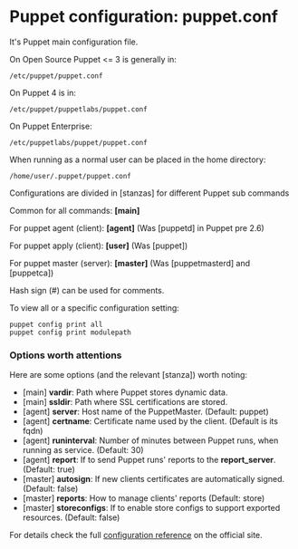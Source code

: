 
# Puppet configuration: puppet.conf

It's Puppet main configuration file.

On Open Source Puppet <= 3 is generally in:

    /etc/puppet/puppet.conf

On Puppet 4 is in:

    /etc/puppet/puppetlabs/puppet.conf

On Puppet Enterprise:

    /etc/puppetlabs/puppet/puppet.conf

When running as a normal user can be placed in the home directory:

    /home/user/.puppet/puppet.conf

Configurations are divided in [stanzas] for different Puppet sub commands

Common for all commands: **[main]**

For puppet agent (client): **[agent]** (Was [puppetd] in Puppet pre 2.6)

For puppet apply (client): **[user]** (Was [puppet])

For puppet master (server): **[master]** (Was [puppetmasterd] and [puppetca])

Hash sign (#) can be used for comments.

To view all or a specific configuration setting:

    puppet config print all
    puppet config print modulepath


### Options worth attentions

Here are some options (and the relevant [stanza]) worth noting:

  - [main] **vardir**: Path where Puppet stores dynamic data.
  - [main] **ssldir**: Path where SSL certifications are stored.
  - [agent] **server**: Host name of the PuppetMaster. (Default: puppet)
  - [agent] **certname**: Certificate name used by the client. (Default is its fqdn)
  - [agent] **runinterval**: Number of minutes between Puppet runs, when running as service. (Default: 30)
  - [agent] **report**: If to send Puppet runs' reports to the **report_server**. (Default: true)
  - [master] **autosign**: If new clients certificates are automatically signed. (Default: false)
  - [master] **reports**: How to manage clients' reports (Default: store)
  - [master] **storeconfigs**: If to enable store configs to support exported resources. (Default: false)

For details check the full [configuration reference](http://docs.puppetlabs.com/references/latest/configuration.html)  on the official site.

